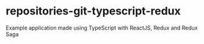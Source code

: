 # repositories-git-typescript-redux
Example application made using TypeScript with ReactJS, Redux and Redux Saga
